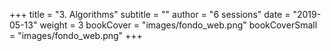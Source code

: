 +++
title = "3. Algorithms"
subtitle = ""
author = "6 sessions"
date = "2019-05-13"
weight = 3
bookCover = "images/fondo_web.png"
bookCoverSmall = "images/fondo_web.png"
+++